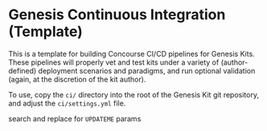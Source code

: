 Genesis Continuous Integration (Template)
=========================================

This is a template for building Concourse CI/CD pipelines for
Genesis Kits.  These pipelines will properly vet and test kits
under a variety of (author-defined) deployment scenarios and
paradigms, and run optional validation (again, at the discretion
of the kit author).

To use, copy the `ci/` directory into the root of the Genesis Kit
git repository, and adjust the `ci/settings.yml` file.

search and replace for `UPDATEME` params

